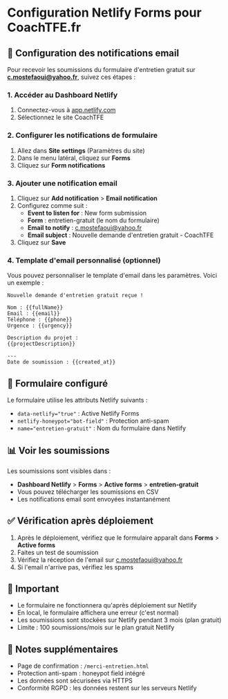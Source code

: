 # Configuration Netlify Forms pour CoachTFE.fr

## 📧 Configuration des notifications email

Pour recevoir les soumissions du formulaire d'entretien gratuit sur **c.mostefaoui@yahoo.fr**, suivez ces étapes :

### 1. Accéder au Dashboard Netlify
1. Connectez-vous à [app.netlify.com](https://app.netlify.com)
2. Sélectionnez le site CoachTFE

### 2. Configurer les notifications de formulaire
1. Allez dans **Site settings** (Paramètres du site)
2. Dans le menu latéral, cliquez sur **Forms** 
3. Cliquez sur **Form notifications**

### 3. Ajouter une notification email
1. Cliquez sur **Add notification** > **Email notification**
2. Configurez comme suit :
   - **Event to listen for** : New form submission
   - **Form** : entretien-gratuit (le nom du formulaire)
   - **Email to notify** : c.mostefaoui@yahoo.fr
   - **Email subject** : Nouvelle demande d'entretien gratuit - CoachTFE
3. Cliquez sur **Save**

### 4. Template d'email personnalisé (optionnel)
Vous pouvez personnaliser le template d'email dans les paramètres. Voici un exemple :

```
Nouvelle demande d'entretien gratuit reçue !

Nom : {{fullName}}
Email : {{email}}
Téléphone : {{phone}}
Urgence : {{urgency}}

Description du projet :
{{projectDescription}}

---
Date de soumission : {{created_at}}
```

## 🔧 Formulaire configuré

Le formulaire utilise les attributs Netlify suivants :
- `data-netlify="true"` : Active Netlify Forms
- `netlify-honeypot="bot-field"` : Protection anti-spam
- `name="entretien-gratuit"` : Nom du formulaire dans Netlify

## 📊 Voir les soumissions

Les soumissions sont visibles dans :
- **Dashboard Netlify** > **Forms** > **Active forms** > **entretien-gratuit**
- Vous pouvez télécharger les soumissions en CSV
- Les notifications email sont envoyées instantanément

## ✅ Vérification après déploiement

1. Après le déploiement, vérifiez que le formulaire apparaît dans **Forms** > **Active forms**
2. Faites un test de soumission
3. Vérifiez la réception de l'email sur c.mostefaoui@yahoo.fr
4. Si l'email n'arrive pas, vérifiez les spams

## 🚨 Important

- Le formulaire ne fonctionnera qu'après déploiement sur Netlify
- En local, le formulaire affichera une erreur (c'est normal)
- Les soumissions sont stockées sur Netlify pendant 3 mois (plan gratuit)
- Limite : 100 soumissions/mois sur le plan gratuit Netlify

## 📝 Notes supplémentaires

- Page de confirmation : `/merci-entretien.html`
- Protection anti-spam : honeypot field intégré
- Les données sont sécurisées via HTTPS
- Conformité RGPD : les données restent sur les serveurs Netlify